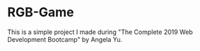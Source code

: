 # RGB-Game
This is a simple project I made during "The Complete 2019 Web Development Bootcamp" by Angela Yu.
